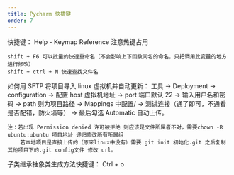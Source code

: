 ```yaml
---
title: Pycharm 快捷键
order: 7
---
```


快捷键：
Help - Keymap Reference
注意热键占用

    shift + F6 可以批量的快速重命名（不会影响上下函数同名的命名，只把调用此变量的地方进行修改）
    shift + ctrl + N 快速查找文件名

如何用 SFTP 将项目导入 linux 虚拟机并自动更新：
工具 -> Deployment -> configuration -> 配置 host 虚拟机地址 -> port 端口默认 22 -> 输入用户名和密码 -> path 则为项目路径
-> Mappings 中配置/ -> 测试连接（通了即可，不通看是否配错，防火墙等） -> 最后勾选 Automatic 自动上传。

    注：若出现 Permission denied 许可被拒绝 则应该是文件所属者不对，需要chown -R ubuntu:ubuntu 项目地址 递归修改所有所属组
        若本地项目是直接上传的（原来linux中没有）需要 git init 初始化.git 之后复制其他项目下的.git config文件 修改 url。

子类继承抽象类生成方法快捷键：
Ctrl + o
